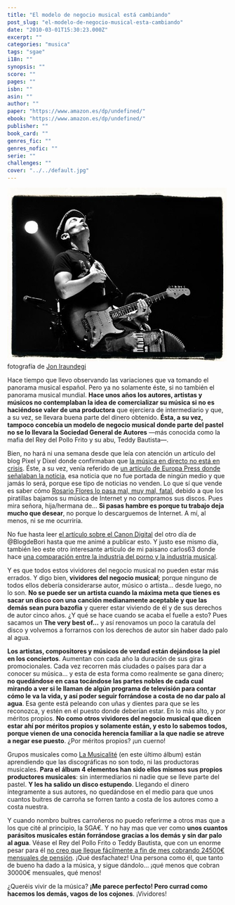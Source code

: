 ```yaml
---
title: "El modelo de negocio musical está cambiando"
post_slug: "el-modelo-de-negocio-musical-esta-cambiando"
date: "2010-03-01T15:30:23.000Z"
excerpt: ""
categories: "musica"
tags: "sgae"
i18n: ""
synopsis: ""
score: ""
pages: ""
isbn: ""
asin: ""
author: ""
paper: "https://www.amazon.es/dp/undefined/"
ebook: "https://www.amazon.es/dp/undefined/"
publisher: ""
book_card: ""
genres_fic: ""
genres_nofic: ""
serie: ""
challenges: ""
cover: "../../default.jpg"
---
```


![Concierto Fito & Fitipaldis](images/4210046224_8133a7cb4b.jpg)  
fotografía de [Jon Iraundegi](http://www.flickr.com/photos/joniraundegi/4210046224/)

Hace tiempo que llevo observando las variaciones que va tomando el panorama musical español. Pero ya no solamente éste, si no también el panorama musical mundial. **Hace unos años los autores, artistas y músicos no contemplaban la idea de comercializar su música si no es haciéndose valer de una productora** que ejerciera de intermediario y que, a su vez, se llevara buena parte del dinero obtenido. **Ésta, a su vez, tampoco concebía un modelo de negocio musical donde parte del pastel no se lo llevara la Sociedad General de Autores** —más conocida como la mafia del Rey del Pollo Frito y su abu, Teddy Bautista—.

Bien, no hará ni una semana desde que leía con atención un artículo del blog Pixel y Dixel donde confirmaban que [la música en directo no está en crisis](http://www.pixelydixel.com/2010/02/la-musica-en-directo-no-esta-en-crisis.html). Éste, a su vez, venía referido de [un artículo de Europa Press donde señalaban la noticia](http://www.europapress.es/cultura/musica-00129/noticia-musica-directo-no-crisis-20100223164101.html), esa noticia que no fue portada de ningún medio y que jamás lo será, porque ese tipo de noticias no venden. Lo que sí que vende es saber cómo [Rosario Flores lo pasa mal, muy mal, fatal](http://mangasverdes.es/2009/12/05/rosario-muere-hambre-lentamente/), debido a que los piratillas bajamos su música de Internet y no compramos sus discos. Pues mira señora, hija/hermana de... **Si pasas hambre es porque tu trabajo deja mucho que desear**, no porque lo descarguemos de Internet. A mí, al menos, ni se me ocurriría.

No fue hasta leer [el artículo sobre el Canon Digital](http://blogdebori.com/2010/02/26/opinion-sobre-el-canon-digital/) del otro día de @BlogdeBori hasta que me animé a publicar esto. Y justo ese mismo día, también leo este otro interesante artículo de mi paisano carlos63 donde hace [una comparación entre la industria del porno y la industria musical](http://carlos63ccp.blogspot.com/2010/02/porno.html).

Y es que todos estos vividores del negocio musical no pueden estar más errados. Y digo bien, **vividores del negocio musical**; porque ninguno de todos ellos debería considerarse autor, músico o artista... desde luego, no lo son. **No se puede ser un artista cuando la máxima meta que tienes es sacar un disco con una canción medianamente aceptable y que las demás sean pura bazofia** y querer estar viviendo de él y de sus derechos de autor cinco años. ¿Y qué se hace cuando se acaba el fuelle a esto? Pues sacamos un **The very best of...** y así renovamos un poco la caratula del disco y volvemos a forrarnos con los derechos de autor sin haber dado palo al agua.

**Los artistas, compositores y músicos de verdad están dejándose la piel en los conciertos**. Aumentan con cada año la duración de sus giras promocionales. Cada vez recorren más ciudades o países para dar a conocer su música... y esta de esta forma como realmente se gana dinero; **no quedándose en casa tocándose las partes nobles de cada cual mirando a ver si le llaman de algún programa de televisión para contar cómo le va la vida, y así poder seguir forrándose a costa de no dar palo al agua**. Esa gente está peleando con uñas y dientes para que se les reconozca, y estén en el puesto donde deberían estar. En lo más alto, y por méritos propios. **No como otros vividores del negocio musical que dicen estar ahí por méritos propios y solamente están, y esto lo sabemos todos, porque vienen de una conocida herencia familiar a la que nadie se atreve a negar ese puesto**. ¿Por méritos propios? ¡un cuerno!

Grupos musicales como [La Musicalité](http://www.lamusicalite.es/) (en este último álbum) están aprendiendo que las discográficas no son todo, ni las productoras musicales. **Para el álbum 4 elementos han sido ellos mismos sus propios productores musicales**: sin intermediarios ni nadie que se lleve parte del pastel. **Y les ha salido un disco estupendo**. Llegando el dinero íntegramente a sus autores, no quedándose en el medio para que unos cuantos buitres de carroña se forren tanto a costa de los autores como a costa nuestra.

Y cuando nombro buitres carroñeros no puedo referirme a otros mas que a los que cité al principio, la SGA€. Y no hay mas que ver como **unos cuantos parásitos musicales están forrándose gracias a los demás y sin dar palo al agua**. Véase el Rey del Pollo Frito o Teddy Bautista, que con un enorme pesar para él [no creo que llegue fácilmente a fin de mes cobrando 24500€ mensuales de pensión](http://www.larazon.es/noticia/5530-el-pensionazo-de-teddy-bautista-24-500-euros-al-mes). ¡Qué desfachatez! Una persona como él, que tanto de bueno ha dado a la música, y sigue dándolo... ¡qué menos que cobran 30000€ mensuales, qué menos!

¿Queréis vivir de la música? **¡Me parece perfecto! Pero currad como hacemos los demás, vagos de los cojones**. ¡Vividores!
